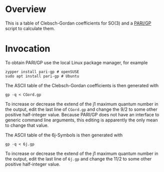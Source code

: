 # Overview 
This is a table of Clebsch-Gordan coefficients for SO(3)
and a [PARI/GP](https://pari.math.u-bordeaux.fr/) script to calculate them.

# Invocation
To obtain PARI/GP use the local Linux package manager, for example

```
zypper install pari-gp # openSUSE
sudo apt install pari-gp # Ubuntu
```

The ASCII table of the Clebsch-Gordan coefficients is then generated with

```
gp -q < CGord.gp
```

To increase or decrease the extend of the j1 maximum quantum
number in the output, edit the last line of `CGord.gp`
and change the 9/2 to some other positive half-integer value.
Because PARI/GP does not have an interface to generic command line
arguments, this editing is apparently the only mean to 
change that value.

The ASCII table of the 6j-Symbols is then generated with

```
gp -q < 6j.gp
```

To increase or decrease the extend of the j1 maximum quantum
number in the output, edit the last line of `6j.gp`
and change the 11/2 to some other positive half-integer value.

